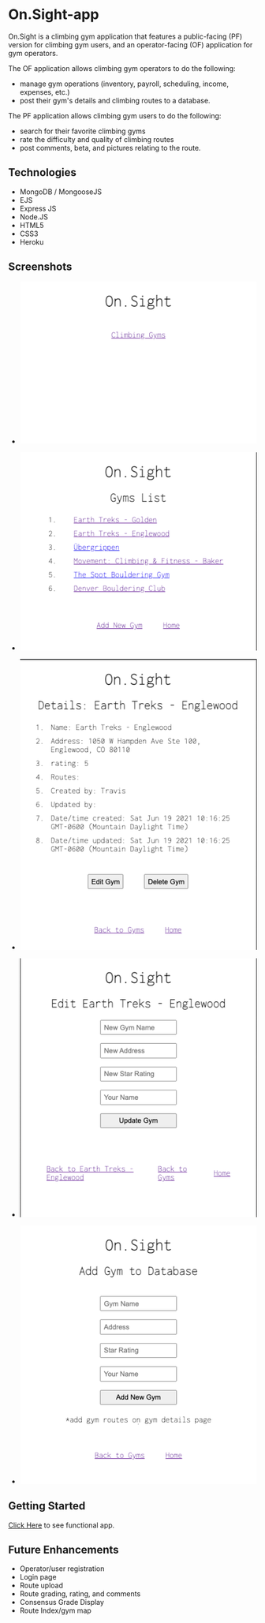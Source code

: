 # On.Sight-app

On.Sight is a climbing gym application that features a public-facing (PF) version for climbing gym users, and an operator-facing (OF) application for gym operators. 

The OF application allows climbing gym operators to do the following:

- manage gym operations (inventory, payroll, scheduling, income, expenses, etc.) 
- post their gym's details and climbing routes to a database. 

The PF application allows climbing gym users to do the following:

- search for their favorite climbing gyms
- rate the difficulty and quality of climbing routes 
- post comments, beta, and pictures relating to the route.

## Technologies
- MongoDB / MongooseJS
- EJS
- Express JS
- Node.JS
- HTML5
- CSS3
- Heroku

## Screenshots

- ![screenshot](images/landing.png)
  
- ![screenshot](images/index.png)

- ![screenshot](images/show.png)

- ![screenshot](images/edit.png)

- ![screenshot](images/new.png)


## Getting Started
[Click Here](https://git.heroku.com/still-forest-95143.git) to see functional app.

## Future Enhancements
- Operator/user registration
- Login page
- Route upload
- Route grading, rating, and comments
- Consensus Grade Display
- Route Index/gym map